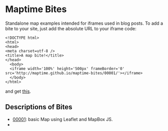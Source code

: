Maptime Bites
=====

Standalone map examples intended for iframes used in blog posts. To add a bite to your site, just add the absolute URL to your iframe code:
```
<!DOCTYPE html>
<html>
<head>
<meta charset=utf-8 />
<title>A map bite!</title>
</head>
  <body>
  <iframe width='100%' height='500px' frameBorder='0' src='http://maptime.github.io/maptime-bites/00001/'></iframe>
  </body>
</html>
```
and get [this](http://maptimepdx.org/01-21-2014/sharing-code-samples.html).

## Descriptions of Bites
* [00001](http://maptime.github.io/maptime-bites/00001/): basic Map using Leaflet and MapBox JS.
* 
